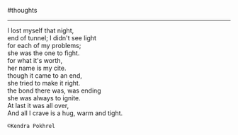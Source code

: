 #thoughts 

___

I lost myself that night,  
end of tunnel; I didn't see light  
for each of my problems;  
she was the one to fight.  
for what it's worth,  
her name is my cite.  
though it came to an end,  
she tried to make it right.  
the bond there was, was ending  
she was always to ignite.  
At last it was all over,  
And all I crave is a hug, warm and tight.  


`©Kendra Pokhrel`
